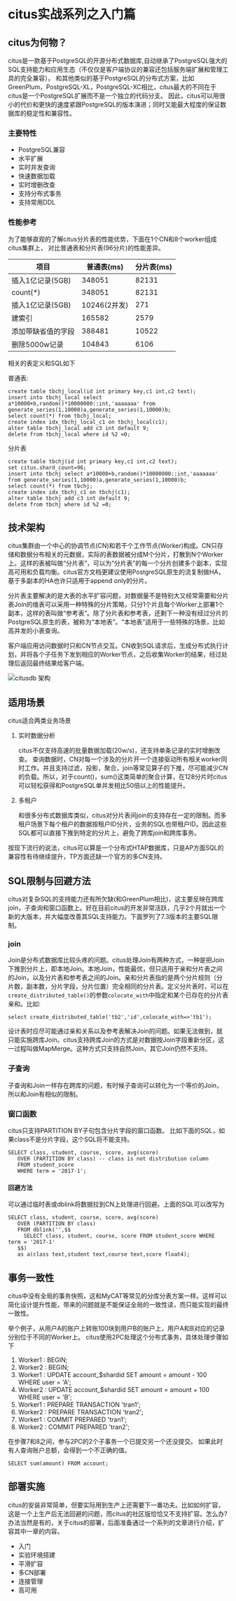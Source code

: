# citus实战系列之入门篇

## citus为何物？

citus是一款基于PostgreSQL的开源分布式数据库,自动继承了PostgreSQL强大的SQL支持能力和应用生态（不仅仅是客户端协议的兼容还包括服务端扩展和管理工具的完全兼容）。
和其他类似的基于PostgreSQL的分布式方案，比如GreenPlum，PostgreSQL-XL，PostgreSQL-XC相比，citus最大的不同在于citus是一个PostgreSQL扩展而不是一个独立的代码分支。
因此，citus可以用很小的代价和更快的速度紧跟PostgreSQL的版本演进；同时又能最大程度的保证数据库的稳定性和兼容性。

### 主要特性

- PostgreSQL兼容
- 水平扩展
- 实时并发查询
- 快速数据加载
- 实时增删改查
- 支持分布式事务
- 支持常用DDL


### 性能参考

为了能够直观的了解citus分片表的性能优势，下面在1个CN和8个worker组成citus集群上，
对比普通表和分片表(96分片)的性能差异。

<table>
    <thead>
           <th>项目</th>
           <th>普通表(ms)</th>
           <th>分片表(ms)</th>
    </thead>
    <tr>
        <td>插入1亿记录(5GB)</td>
        <td>348051</td>
        <td>82131</td>
    </tr>
    <tr>
        <td>count(*)</td>
        <td>348051</td>
        <td>82131</td>
    </tr>
    <tr>
        <td>插入1亿记录(5GB)</td>
        <td>10246(2并发)</td>
        <td>271</td>
    </tr>
    <tr>
        <td>建索引</td>
        <td>165582</td>
        <td>2579</td>
    </tr>
    <tr>
        <td>添加带缺省值的字段</td>
        <td>388481</td>
        <td>10522</td>
    </tr>
    <tr>
        <td>删除5000w记录</td>
        <td>104843</td>
        <td>6106</td>
    </tr>
</table>


相关的表定义和SQL如下

普通表:

	create table tbchj_local(id int primary key,c1 int,c2 text);
	insert into tbchj_local select a*10000+b,random()*10000000::int,'aaaaaaa' from generate_series(1,10000)a,generate_series(1,10000)b;
	select count(*) from tbchj_local;
	create index idx_tbchj_local_c1 on tbchj_local(c1);
	alter table tbchj_local add c3 int default 9;
	delete from tbchj_local where id %2 =0;

分片表

	create table tbchj(id int primary key,c1 int,c2 text);
	set citus.shard_count=96;
	insert into tbchj select a*10000+b,random()*10000000::int,'aaaaaaa' from generate_series(1,10000)a,generate_series(1,10000)b;
	select count(*) from tbchj;
	create index idx_tbchj_c1 on tbchj(c1);
	alter table tbchj add c3 int default 9;
	delete from tbchj where id %2 =0;

## 技术架构

citus集群由一个中心的协调节点(CN)和若干个工作节点(Worker)构成。CN只存储和数据分布相关的元数据，实际的表数据被分成M个分片，打散到N个Worker上。这样的表被叫做“分片表”，可以为“分片表”的每一个分片创建多个副本，实现高可用和负载均衡。citus官方文档更建议使用PostgreSQL原生的流复制做HA，基于多副本的HA也许只适用于append only的分片。

分片表主要解决的是大表的水平扩容问题，对数据量不是特别大又经常需要和分片表Join的维表可以采用一种特殊的分片策略，只分1个片且每个Worker上部署1个副本，这样的表叫做“参考表”。除了分片表和参考表，还剩下一种没有经过分片的PostgreSQL原生的表，被称为“本地表”。“本地表”适用于一些特殊的场景，比如高并发的小表查询。

客户端应用访问数据时只和CN节点交互。CN收到SQL请求后，生成分布式执行计划，并将各个子任务下发到相应的Worker节点，之后收集Worker的结果，经过处理后返回最终结果给客户端。

![citusdb 架构](pic_2018-05-18/citusdb_arch.png)

## 适用场景

citus适合两类业务场景

1. 实时数据分析

	citus不仅支持高速的批量数据加载(20w/s)，还支持单条记录的实时增删改查。
	查询数据时，CN对每一个涉及的分片开一个连接驱动所有相关worker同时工作。并且支持过滤，投影，聚合，join等常见算子的下推，尽可能减少CN的负载。所以，对于count()，sum()这类简单的聚合计算，在128分片时citus可以轻松获得和PostgreSQL单并发相比50倍以上的性能提升。

2. 多租户

	和很多分布式数据库类似，citus对分片表间join的支持存在一定的限制。而多租户场景下每个租户的数据按租户ID分片，业务的SQL也带租户ID。因此这些SQL都可以直接下推到特定的分片上，避免了跨库join和跨库事务。

按现下流行的说法，citus可以算是一个分布式HTAP数据库，只是AP方面SQL的兼容性有待继续提升，TP方面还缺一个官方的多CN支持。

## SQL限制与回避方法

citus对复杂SQL的支持能力还有所欠缺(和GreenPlum相比)，这主要反映在跨库join，子查询和窗口函数上。好在目前citus的开发非常活跃，几乎2个月就出一个新的大版本，并大幅度改善其SQL支持能力。下面罗列了7.3版本的主要SQL限制。


### join

Join是分布式数据库比较头疼的问题。citus处理Join有两种方式，一种是把Join下推到分片上，即本地Join。本地Join，性能最优，但只适用于亲和分片表之间的Join，以及分片表和参考表之间的Join。亲和分片表指的是两个分片规则（分片数，副本数，分片字段，分片位置）完全相同的分片表。定义分片表时，可以在`create_distributed_table()`的参数`colocate_with`中指定和某个已存在的分片表亲和。比如:

	select create_distributed_table('tb2','id',colocate_with=>'tb1');

设计表时应尽可能通过亲和关系以及参考表解决Join的问题。如果无法做到，就只能实施跨库Join。citus支持跨库Join的方式是对数据按Join字段重新分区，这一过程叫做MapMerge。这种方式只支持自然Join，其它Join仍然不支持。

### 子查询

子查询和Join一样存在跨库的问题，有时候子查询可以转化为一个等价的Join，所以和Join有相似的限制。


### 窗口函数

citus只支持PARTITION BY子句包含分片字段的窗口函数。 比如下面的SQL，如果class不是分片字段，这个SQL将不能支持。

	SELECT class, student, course, score, avg(score) 
	   OVER (PARTITION BY class) -- class is not distribution column
	   FROM student_score
       WHERE term = '2017-1';

#### 回避方法

可以通过临时表或dblink将数据拉到CN上处理进行回避。上面的SQL可以改写为

	SELECT class, student, course, score, avg(score) 
	   OVER (PARTITION BY class)
	   FROM dblink('',$$
	     SELECT class, student, course, score FROM student_score WHERE term = '2017-1'
	   $$)
	   as a(class text,student text,course text,score float4);

## 事务一致性

citus中没有全局的事务快照，这和MyCAT等常见的分库分表方案一样。这样可以简化设计提升性能，带来的问题就是不能保证全局的一致性读，而只能实现的最终一致性。

举个例子，从用户A的账户上转账100块到用户B的账户上，用户A和B对应的记录分别位于不同的Worker上。
citus使用2PC处理这个分布式事务，具体处理步骤如下

1. Worker1 : BEGIN;
2. Worker2 : BEGIN;
3. Worker1 : UPDATE account_$shardid SET amount = amount - 100 WHERE user = 'A';
4. Worker2 : UPDATE account_$shardid SET amount = amount + 100 WHERE user = 'B';
5. Worker1 : PREPARE TRANSACTION 'tran1';
6. Worker2 : PREPARE TRANSACTION 'tran2';
7. Worker1 : COMMIT PREPARED 'tran1';
8. Worker2 : COMMIT PREPARED 'tran2';

在步骤7和8之间，参与2PC的2个子事务一个已提交另一个还没提交。 如果此时有人查询账户总额，会得到一个不正确的值。

	SELECT sum(amount) FROM account;


## 部署实施

citus的安装非常简单，但要实际用到生产上还需要下一番功夫。比如如何扩容，这是一个上生产后无法回避的问题，而citus的社区版恰恰又不支持扩容。怎么办? 办法当然是有的，关于citus的部署，后面准备通过一个系列的文章进行介绍，扩容其中一章的内容。

- 入门
- 实验环境搭建
- 平滑扩容
- 多CN部署
- 连接管理
- 高可用




